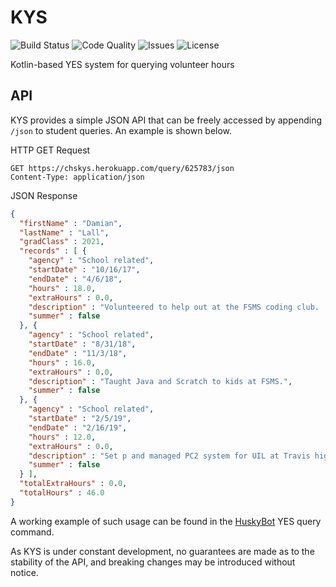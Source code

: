 # KYS
![Build Status](https://img.shields.io/travis/PotatoCurry/KYS.svg)
![Code Quality](https://img.shields.io/codacy/grade/e80c52878b2b4e40a4ac96cfac27d609.svg)
![Issues](https://img.shields.io/github/issues/PotatoCurry/KYS.svg)
![License](https://img.shields.io/github/license/PotatoCurry/KYS.svg)

Kotlin-based YES system for querying volunteer hours

## API
KYS provides a simple JSON API that can be freely accessed by appending `/json` to student queries.
An example is shown below.

HTTP GET Request
```http request
GET https://chskys.herokuapp.com/query/625783/json
Content-Type: application/json
```
JSON Response
```json
{
  "firstName" : "Damian",
  "lastName" : "Lall",
  "gradClass" : 2021,
  "records" : [ {
    "agency" : "School related",
    "startDate" : "10/16/17",
    "endDate" : "4/6/18",
    "hours" : 18.0,
    "extraHours" : 0.0,
    "description" : "Volunteered to help out at the FSMS coding club.  Tought studetnts Java and helped them rite programs.",
    "summer" : false
  }, {
    "agency" : "School related",
    "startDate" : "8/31/18",
    "endDate" : "11/3/18",
    "hours" : 16.0,
    "extraHours" : 0.0,
    "description" : "Taught Java and Scratch to kids at FSMS.",
    "summer" : false
  }, {
    "agency" : "School related",
    "startDate" : "2/5/19",
    "endDate" : "2/16/19",
    "hours" : 12.0,
    "extraHours" : 0.0,
    "description" : "Set p and managed PC2 system for UIL at Travis high school.",
    "summer" : false
  } ],
  "totalExtraHours" : 0.0,
  "totalHours" : 46.0
}
```

A working example of such usage can be found in the [HuskyBot](https://github.com/PotatoCurry/HuskyBot) YES query command.

As KYS is under constant development, no guarantees are made as to the stability of the API, and breaking changes may be introduced without notice.
